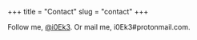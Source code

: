 +++
title = "Contact"
slug = "contact"
+++

Follow me, [@i0Ek3](https://github.com/i0Ek3).
Or mail me, i0Ek3#protonmail.com.
